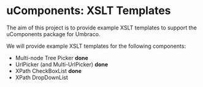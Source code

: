 # uComponents: XSLT Templates

The aim of this project is to provide example XSLT templates to support the uComponents package for Umbraco.

We will provide example XSLT templates for the following components:

* Multi-node Tree Picker **done**
* UrlPicker (and Multi-UrlPicker) **done** 
* XPath CheckBoxList **done**
* XPath DropDownList
